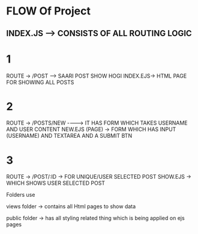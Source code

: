 # FLOW Of Project


## INDEX.JS --> CONSISTS OF ALL ROUTING LOGIC

# 1
ROUTE -> /POST --> SAARI POST SHOW HOGI 
INDEX.EJS-> HTML PAGE FOR SHOWING ALL POSTS


# 2
ROUTE -> /POSTS/NEW ----> IT HAS FORM WHICH TAKES USERNAME AND USER CONTENT
NEW.EJS (PAGE) -> FORM WHICH HAS INPUT (USERNAME) AND TEXTAREA AND A SUBMIT BTN


# 3
ROUTE -> /POST/:ID -> FOR UNIQUE/USER SELECTED POST 
SHOW.EJS -> WHICH SHOWS USER SELECTED POST 



Folders use

views folder -> contains all Html pages to show data

public folder -> has all styling related thing which is being applied on ejs pages


